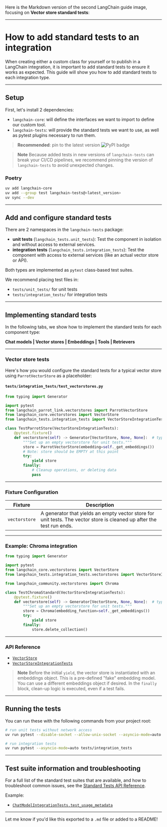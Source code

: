 Here is the Markdown version of the second LangChain guide image, focusing on **Vector store standard tests**:

---

# How to add standard tests to an integration

When creating either a custom class for yourself or to publish in a LangChain integration, it is important to add standard tests to ensure it works as expected. This guide will show you how to add standard tests to each integration type.

---

## Setup

First, let's install 2 dependencies:

- `langchain-core`: will define the interfaces we want to import to define our custom tool.
- `langchain-tests`: will provide the standard tests we want to use, as well as pytest plugins necessary to run them.

> **Recommended**: pin to the latest version
> ![PyPI badge](https://img.shields.io/pypi/v/langchain-tests)

> **Note**
> Because added tests in new versions of `langchain-tests` can break your CI/CD pipelines, we recommend pinning the version of `langchain-tests` to avoid unexpected changes.

### Poetry

```bash
uv add langchain-core
uv add --group test langchain-tests@<latest_version>
uv sync --dev
```

---

## Add and configure standard tests

There are 2 namespaces in the `langchain-tests` package:

- **unit tests** (`langchain_tests.unit_tests`): Test the component in isolation and without access to external services.
- **integration tests** (`langchain_tests.integration_tests`): Test the component with access to external services (like an actual vector store or API).

Both types are implemented as `pytest` class-based test suites.

We recommend placing test files in:

- `tests/unit_tests/` for unit tests
- `tests/integration_tests/` for integration tests

---

## Implementing standard tests

In the following tabs, we show how to implement the standard tests for each component type:

**Chat models | Vector stores | Embeddings | Tools | Retrievers**

---

### Vector store tests

Here's how you would configure the standard tests for a typical vector store using `ParrotVectorStore` as a placeholder:

#### `tests/integration_tests/test_vectorstores.py`

```python
from typing import Generator

import pytest
from langchain_parrot_link.vectorstores import ParrotVectorStore
from langchain_core.vectorstores import VectorStore
from langchain_tests.integration_tests import VectorStoreIntegrationTests

class TestParrotStore(VectorStoreIntegrationTests):
    @pytest.fixture()
    def vectorstore(self) -> Generator[VectorStore, None, None]:  # type: ignore
        """Set up an empty vectorstore for unit tests."""
        store = ParrotVectorStore(embedding=self._get_embeddings())
        # Note: store should be EMPTY at this point
        try:
            yield store
        finally:
            # Cleanup operations, or deleting data
            pass
```

---

### Fixture Configuration

| Fixture       | Description |
|---------------|-------------|
| `vectorstore` | A generator that yields an empty vector store for unit tests. The vector store is cleaned up after the test run ends. |

---

### Example: Chroma integration

```python
from typing import Generator

import pytest
from langchain_core.vectorstores import VectorStore
from langchain_tests.integration_tests.vectorstores import VectorStoreIntegrationTests

from langchain_community.vectorstores import Chroma

class TestChromaStandard(VectorStoreIntegrationTests):
    @pytest.fixture()
    def vectorstore(self) -> Generator[VectorStore, None, None]:  # type: ignore
        """Set up an empty vectorstore for unit tests."""
        store = Chroma(embedding_function=self._get_embeddings())
        try:
            yield store
        finally:
            store.delete_collection()
```

---

### API Reference

- [`VectorStore`](https://api.python.langchain.com/en/latest/vectorstores/langchain.vectorstores.VectorStore.html)
- [`VectorStoreIntegrationTests`](https://api.python.langchain.com/en/latest/tests/langchain_tests.integration_tests.vectorstores.VectorStoreIntegrationTests.html)

> **Note**
> Before the initial `yield`, the vector store is instantiated with an embeddings object. This is a pre-defined "fake" embedding model. You can use a different embeddings object if desired.
> In the `finally` block, clean-up logic is executed, even if a test fails.

---

## Running the tests

You can run these with the following commands from your project root:

```bash
# run unit tests without network access
uv run pytest --disable-socket --allow-unix-socket --asyncio-mode=auto tests/unit_tests

# run integration tests
uv run pytest --asyncio-mode=auto tests/integration_tests
```

---

## Test suite information and troubleshooting

For a full list of the standard test suites that are available, and how to troubleshoot common issues, see the [Standard Tests API Reference](https://api.python.langchain.com/en/latest/tests/index.html).

Example:
- [`ChatModelIntegrationTests.test_usage_metadata`](https://api.python.langchain.com/en/latest/tests/langchain_tests.integration_tests.chat_models.ChatModelIntegrationTests.html#langchain_tests.integration_tests.chat_models.ChatModelIntegrationTests.test_usage_metadata)

---

Let me know if you'd like this exported to a `.md` file or added to a README!
